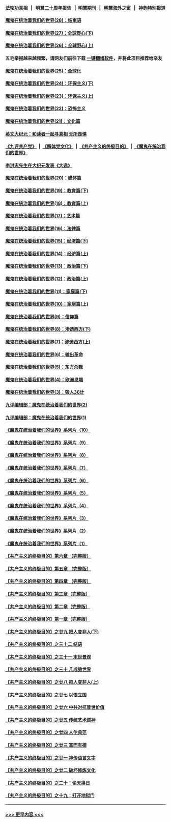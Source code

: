 #### [法轮功真相](https://github.com/gfw-breaker/truth/blob/master/README.md?t=0) &nbsp;&nbsp;|&nbsp;&nbsp; [明慧二十周年报告](https://github.com/gfw-breaker/mh-reports/blob/master/README.md?t=0) &nbsp;&nbsp;|&nbsp;&nbsp;[明慧期刊](https://github.com/gfw-breaker/mh-qikan) &nbsp;&nbsp;|&nbsp;&nbsp; [明慧海外之窗](https://github.com/gfw-breaker/mh-news/blob/master/README.md?t=0) &nbsp;&nbsp;|&nbsp;&nbsp; [神韵特别报道](https://github.com/gfw-breaker/mh-news/blob/master/shenyun.md?t=0)
#### [魔鬼在统治着我们的世界(28)：结束语](../pages/nsc422/n10936246.md?t=06260652) 
#### [魔鬼在统治着我们的世界(27)：全球野心(下)](../pages/nsc422/n10928319.md?t=06260652) 
#### [魔鬼在统治着我们的世界(26)：全球野心(上)](../pages/nsc422/n10900318.md?t=06260652) 
#### 五毛举报越来越频繁，请网友们前往下载 [一键翻墙软件](https://github.com/gfw-breaker/ssr-accounts)，并将此项目推荐给亲友
#### [魔鬼在统治着我们的世界(25)：全球化](../pages/nsc422/n10788205.md?t=06260652) 
#### [魔鬼在统治着我们的世界(24)：环保主义(下)](../pages/nsc422/n10695307.md?t=06260652) 
#### [魔鬼在统治着我们的世界(23)：环保主义(上)](../pages/nsc422/n10688613.md?t=06260652) 
#### [魔鬼在统治着我们的世界(22)：恐怖主义](../pages/nsc422/n10614727.md?t=06260652) 
#### [魔鬼在统治着我们的世界(21)：文化篇](../pages/nsc422/n10597706.md?t=06260652) 
#### [英文大纪元：和读者一起寻真相 无所畏惧](../pages/nsc422/n12542027.md?t=06260652) 
#### [《九评共产党》](https://github.com/begood0513/9ping.md/blob/master/README.md) &nbsp;|&nbsp; [《解体党文化》](../../../../jtdwh.md/blob/master/README.md)  &nbsp;|&nbsp; [《共产主义的终极目的》](../../../../gczydzjmd.md/blob/master/README.md) &nbsp;|&nbsp; [《魔鬼在统治我们的世界》](../../../../mgztzwmdsj.md/blob/master/README.md) 
#### [李洪志先生在大纪元发表《大选》](../pages/nsc422/n12534746.md?t=06260652) 
#### [魔鬼在统治着我们的世界(20)：媒体篇](../pages/nsc422/n10586579.md?t=06260652) 
#### [魔鬼在统治着我们的世界(19)：教育篇(下)](../pages/nsc422/n10564808.md?t=06260652) 
#### [魔鬼在统治着我们的世界(18)：教育篇(上)](../pages/nsc422/n10526970.md?t=06260652) 
#### [魔鬼在统治着我们的世界(17)：艺术篇](../pages/nsc422/n10499093.md?t=06260652) 
#### [魔鬼在统治着我们的世界(16)：法律篇](../pages/nsc422/n10485969.md?t=06260652) 
#### [魔鬼在统治着我们的世界(15)：经济篇(下)](../pages/nsc422/n10469975.md?t=06260652) 
#### [魔鬼在统治着我们的世界(14)：经济篇(上)](../pages/nsc422/n10457370.md?t=06260652) 
#### [魔鬼在统治着我们的世界(13)：政治篇(下)](../pages/nsc422/n10448270.md?t=06260652) 
#### [魔鬼在统治着我们的世界(12)：政治篇(上)](../pages/nsc422/n10444576.md?t=06260652) 
#### [魔鬼在统治着我们的世界(11)：家庭篇(下)](../pages/nsc422/n10440961.md?t=06260652) 
#### [魔鬼在统治着我们的世界(10)：家庭篇(上)](../pages/nsc422/n10435448.md?t=06260652) 
#### [魔鬼在统治着我们的世界(9)：信仰篇](../pages/nsc422/n10432159.md?t=06260652) 
#### [魔鬼在统治着我们的世界(8)：渗透西方(下)](../pages/nsc422/n10429603.md?t=06260652) 
#### [魔鬼在统治着我们的世界(7)：渗透西方(上)](../pages/nsc422/n10426013.md?t=06260652) 
#### [魔鬼在统治着我们的世界(6)：输出革命](../pages/nsc422/n10421536.md?t=06260652) 
#### [魔鬼在统治着我们的世界(5)：东方杀戮](../pages/nsc422/n10417707.md?t=06260652) 
#### [魔鬼在统治着我们的世界(4)：欧洲发端](../pages/nsc422/n10414890.md?t=06260652) 
#### [魔鬼在统治着我们的世界(3)：毁人36计](../pages/nsc422/n10411583.md?t=06260652) 
#### [九评编辑部：魔鬼在统治着我们的世界(2)](../pages/nsc422/n10410036.md?t=06260652) 
#### [九评编辑部：魔鬼在统治着我们的世界(1)](../pages/nsc422/n10406825.md?t=06260652) 
#### [《魔鬼在统治着我们的世界》系列片（10）](../pages/nsc422/n12292670.md?t=06260652) 
#### [《魔鬼在统治着我们的世界》系列片（9）](../pages/nsc422/n12290859.md?t=06260652) 
#### [《魔鬼在统治着我们的世界》系列片（8）](../pages/nsc422/n12287445.md?t=06260652) 
#### [《魔鬼在统治着我们的世界》系列片（7）](../pages/nsc422/n12283425.md?t=06260652) 
#### [《魔鬼在统治着我们的世界》系列片（6）](../pages/nsc422/n12282314.md?t=06260652) 
#### [《魔鬼在统治着我们的世界》系列片（5）](../pages/nsc422/n12281419.md?t=06260652) 
#### [《魔鬼在统治着我们的世界》系列片（4）](../pages/nsc422/n12274024.md?t=06260652) 
#### [《魔鬼在统治着我们的世界》系列片（3）](../pages/nsc422/n12271322.md?t=06260652) 
#### [《魔鬼在统治着我们的世界》系列片（2）](../pages/nsc422/n12269049.md?t=06260652) 
#### [《魔鬼在统治着我们的世界》系列片（1）](../pages/nsc422/n12267575.md?t=06260652) 
#### [【共产主义的终极目的】第六章 （完整版）](../pages/nsc422/n11428913.md?t=06260652) 
#### [【共产主义的终极目的】第五章 （完整版）](../pages/nsc422/n11428912.md?t=06260652) 
#### [【共产主义的终极目的】第四章 （完整版）](../pages/nsc422/n11428907.md?t=06260652) 
#### [【共产主义的终极目的】第三章（完整版）](../pages/nsc422/n11428848.md?t=06260652) 
#### [【共产主义的终极目的】第二章（完整版）](../pages/nsc422/n11428831.md?t=06260652) 
#### [【共产主义的终极目的】第一章（完整版）](../pages/nsc422/n11417651.md?t=06260652) 
#### [【共产主义的终极目的】之廿九 把人变非人(下)](../pages/nsc422/n11344140.md?t=06260652) 
#### [【共产主义的终极目的】之三十二 结语](../pages/nsc422/n11360535.md?t=06260652) 
#### [【共产主义的终极目的】之三十一 末世景观](../pages/nsc422/n11351129.md?t=06260652) 
#### [【共产主义的终极目的】之三十 几成狼世界](../pages/nsc422/n11348280.md?t=06260652) 
#### [【共产主义的终极目的】之廿八 把人变非人(上)](../pages/nsc422/n11340492.md?t=06260652) 
#### [【共产主义的终极目的】之廿七 以恨立国](../pages/nsc422/n11336944.md?t=06260652) 
#### [【共产主义的终极目的】之廿六 中共对抗普世价值](../pages/nsc422/n11324785.md?t=06260652) 
#### [【共产主义的终极目的】之廿五 传统艺术颂神](../pages/nsc422/n11296396.md?t=06260652) 
#### [【共产主义的终极目的】之廿四 人伦典范](../pages/nsc422/n11296397.md?t=06260652) 
#### [【共产主义的终极目的】之廿三 富而有德](../pages/nsc422/n11283598.md?t=06260652) 
#### [【共产主义的终极目的】之廿一 神传语言文字](../pages/nsc422/n11263265.md?t=06260652) 
#### [【共产主义的终极目的】之廿二 破坏修炼文化](../pages/nsc422/n11245728.md?t=06260652) 
#### [【共产主义的终极目的】之二十：偷天换日](../pages/nsc422/n11238846.md?t=06260652) 
#### [【共产主义的终极目的】之十九：打开地狱门](../pages/nsc422/n11206376.md?t=06260652) 

----
#### [ >>> 更早内容 <<< ](../indexes/nsc422-earlier.md)
